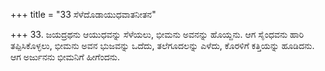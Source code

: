 +++
title = "33 ಸೆಳೆದೊಡಾಯುಧವಾತನೀತನ"

+++
33. ಜಯದ್ರಥನು  ಆಯುಧವನ್ನು ಸೆಳೆಯಲು, ಭೀಮನು ಅವನನ್ನು ಹೊಯ್ದನು. ಆಗ ಸೈಂಧವನು ಹಾರಿ ತಪ್ಪಿಸಿಕೊಳ್ಳಲು, ಭೀಮನು ಅವನ ಭುಜವನ್ನು ಒದೆದು, ತಲೆಗೂದಲನ್ನು ಎಳೆದು, ಕೊರಳಿಗೆ ಕತ್ತಿಯನ್ನು ಹೂಡಿದನು. ಆಗ ಅರ್ಜುನನು ಭೀಮನಿಗೆ ಹೀಗೆಂದನು.